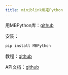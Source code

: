 ```yaml
---
title: miniblink绑定Python
---
```


用MBPython库：[github](https://github.com/lochen88/MBPython)

安装：

```powershell
pip install MBPython
```

教程：[github](https://github.com/lochen88/MBPython/tree/master/documents)

API文档：[github](https://github.com/lochen88/MBPython/blob/master/documents/Api-index.md)